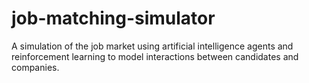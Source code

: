 # job-matching-simulator
A simulation of the job market using artificial intelligence agents and reinforcement learning to model interactions between candidates and companies.
